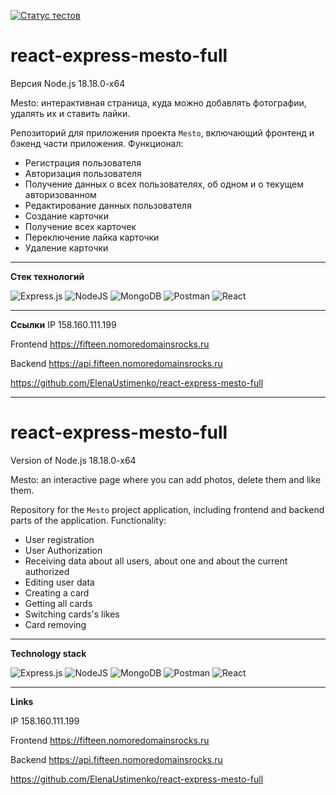 [![Статус тестов](../../actions/workflows/tests.yml/badge.svg)](../../actions/workflows/tests.yml)



# **react-express-mesto-full**  


Версия Node.js 18.18.0-x64

Mesto: интерактивная страница, куда можно добавлять фотографии, удалять их и ставить лайки.

Репозиторий для приложения проекта `Mesto`, включающий фронтенд и бэкенд части приложения.
Функционал:
* Регистрация пользователя
* Авторизация пользователя
* Получение данных о всех пользователях, об одном и о текущем авторизованном
* Редактирование данных пользователя
* Создание карточки
* Получение всех карточек
* Переключение лайка карточки
* Удаление карточки

---
**Стек технологий**

![Express.js](https://img.shields.io/badge/express.js-%23404d59.svg?style=for-the-badge&logo=express&logoColor=%2361DAFB) ![NodeJS](https://img.shields.io/badge/node.js-6DA55F?style=for-the-badge&logo=node.js&logoColor=white) ![MongoDB](https://img.shields.io/badge/MongoDB-%234ea94b.svg?style=for-the-badge&logo=mongodb&logoColor=white) ![Postman](https://img.shields.io/badge/Postman-FF6C37?style=for-the-badge&logo=postman&logoColor=white) ![React](https://img.shields.io/badge/react-%2320232a.svg?style=for-the-badge&logo=react&logoColor=%2361DAFB)

---
**Ссылки**
IP 158.160.111.199

Frontend https://fifteen.nomoredomainsrocks.ru

Backend https://api.fifteen.nomoredomainsrocks.ru

https://github.com/ElenaUstimenko/react-express-mesto-full

---



# **react-express-mesto-full**   


Version of Node.js 18.18.0-x64

Mesto: an interactive page where you can add photos, delete them and like them.

Repository for the `Mesto` project application, including frontend and backend parts of the application.
Functionality:
* User registration
* User Authorization
* Receiving data about all users, about one and about the current authorized
* Editing user data
* Creating a card
* Getting all cards
* Switching cards's likes
* Card removing

---
**Technology stack**

![Express.js](https://img.shields.io/badge/express.js-%23404d59.svg?style=for-the-badge&logo=express&logoColor=%2361DAFB) ![NodeJS](https://img.shields.io/badge/node.js-6DA55F?style=for-the-badge&logo=node.js&logoColor=white) ![MongoDB](https://img.shields.io/badge/MongoDB-%234ea94b.svg?style=for-the-badge&logo=mongodb&logoColor=white) ![Postman](https://img.shields.io/badge/Postman-FF6C37?style=for-the-badge&logo=postman&logoColor=white) ![React](https://img.shields.io/badge/react-%2320232a.svg?style=for-the-badge&logo=react&logoColor=%2361DAFB)

---
**Links**

IP 158.160.111.199

Frontend https://fifteen.nomoredomainsrocks.ru

Backend https://api.fifteen.nomoredomainsrocks.ru

https://github.com/ElenaUstimenko/react-express-mesto-full
